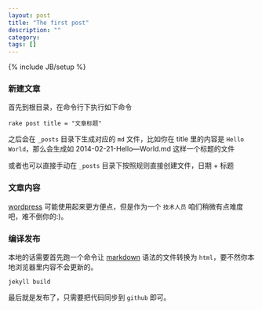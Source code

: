 ```yaml
---
layout: post
title: "The first post"
description: ""
category: 
tags: []
---
```

{% include JB/setup %}


### 新建文章

首先到根目录，在命令行下执行如下命令

	rake post title = "文章标题"

之后会在 `_posts` 目录下生成对应的 `md` 文件，比如你在 title 里的内容是 `Hello World`，那么会生成如 2014-02-21-Hello—World.md 这样一个标题的文件

或者也可以直接手动在 `_posts` 目录下按照规则直接创建文件，日期 + 标题


### 文章内容

[wordpress](https://wordpress.org/) 可能使用起来更方便点，但是作为一个 `技术人员` 咱们稍微有点难度吧，难不倒你的:)。

### 编译发布

本地的话需要首先跑一个命令让 [markdown](http://markdown.tw/) 语法的文件转换为 `html`，要不然你本地浏览器里内容不会更新的。

	jekyll build

最后就是发布了，只需要把代码同步到 `github` 即可。




